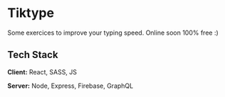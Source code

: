 
# Tiktype

Some exercices to improve your typing speed. Online soon 100% free :)

## Tech Stack

**Client:** React, SASS, JS

**Server:** Node, Express, Firebase, GraphQL

